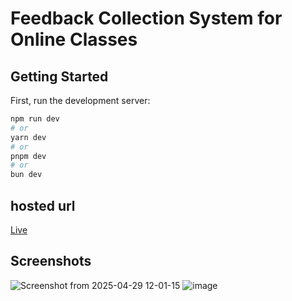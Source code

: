 # Feedback Collection System for Online Classes

## Getting Started

First, run the development server:

```bash
npm run dev
# or
yarn dev
# or
pnpm dev
# or
bun dev
```


## hosted url
[Live](https://feedback-collection-for-online-courses.onrender.com)


## Screenshots
![Screenshot from 2025-04-29 12-01-15](https://github.com/user-attachments/assets/7f44bf0a-41cf-41d8-bfb7-94e04c062450)
![image](https://github.com/user-attachments/assets/84aaafe6-f607-4d61-9b4a-a3a53407f234)

